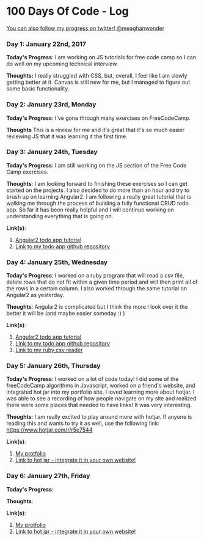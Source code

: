 # 100 Days Of Code - Log
[You can also follow my progress on twitter! @meaghanwonder](https://twitter.com/meaghanwonder)

### Day 1: January 22nd, 2017

**Today's Progress**: I am working on JS tutorials for free code camp so I can do well on my upcoming technical interview.

**Thoughts:** I really struggled with CSS, but, overall, I feel like I am slowly getting better at it. Canvas is still new for me, but I managed to figure out some basic functionality.


### Day 2: January 23rd, Monday

**Today's Progress**: I've gone through many exercises on FreeCodeCamp.

**Thoughts** This is a review for me and it's great that it's so much easier reviewing JS that it was learning it the first time.


### Day 3: January 24th, Tuesday 

**Today's Progress**: I am still working on the JS section of the Free Code Camp exercises. 

**Thoughts**: I am looking forward to finishing these exercises so I can get started on the projects. I also decided to do more than an hour and try to brush up on learning Angular2. I am following a really great tutorial that is walking me through the process of building a fully functional CRUD todo app. So far it has been really helpful and I will continue working on understanding everything that is going on.

**Link(s)**: 
1. [Angular2 todo app tutorial](https://www.sitepoint.com/angular-2-tutorial/)
2. [Link to my todo app github repository](https://github.com/meaghanjones/angular2-todo-app)

### Day 4: January 25th, Wednesday 

**Today's Progress**: I worked on a ruby program that will read a csv file, delete rows that do not fit within a given time period and will then print all of the rows in a certain column. I also worked through the same tutorial on Angular2 as yesterday. 

**Thoughts**: Angular2 is complicated but I think the more I look over it the better it will be (and maybe easier someday :) )

**Link(s)**: 
1. [Angular2 todo app tutorial](https://www.sitepoint.com/angular-2-tutorial/)
2. [Link to my todo app github repository](https://github.com/meaghanjones/angular2-todo-app)
3. [Link to my ruby csv reader](https://github.com/meaghanjones/csv-reader)

### Day 5: January 26th, Thursday 

**Today's Progress**: I worked on a lot of code today! I did some of the freeCodeCamp algorithms in Javascript, worked on a friend's website, and integrated hot jar into my portfolio site. I loved learning more about hotjar. I was able to see a recording of how people navigate on my site and realized there were some places that needed to have links! It was very interesting.  

**Thoughts**: I am really excited to play around more with hotjar. If anyone is reading this and wants to try it as well, use the following link: https://www.hotjar.com/r/r5e7544 

**Link(s)**: 
1. [My protfolio](meaghanjones.com)
2. [Link to hot jar - integrate it in your own website!](https://www.hotjar.com/r/r5e7544)

### Day 6: January 27th, Friday
**Today's Progress**:

**Thoughts**: 

**Link(s)**: 
1. [My protfolio](meaghanjones.com)
2. [Link to hot jar - integrate it in your own website!](https://www.hotjar.com/r/r5e7544)




